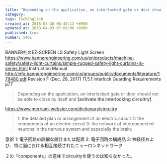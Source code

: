 ```yaml
---
title: "Depending on the application, an interlocked gate or door should not be able to close by itself and [activate the interlocking circuitry]."
category: 
tags: TechEnglish
created_at: 2018-03-30 06:40:12 +0900
updated_at: 2018-04-03 07:08:06 +0900
published: true
number: 5401
---
```


BANNER社のEZ-SCREEN LS Safety Light Screen
https://www.bannerengineering.com/us/en/products/machine-safety/safety-light-curtains/simple-rugged-safety-light-curtains-ls-series.html
Instruction Manual
http://info.bannerengineering.com/cs/groups/public/documents/literature/179480.pdf
Revision F (Dec. 28, 2017)
11.5.1 Interlock Guarding Requirements
p77

> Depending on the application, an interlocked gate or door should not be able to close by itself and **[activate the interlocking circuitry]**.

https://www.merriam-webster.com/dictionary/circuitry
> 1: the detailed plan or arrangement of an electric circuit
> 2: the components of an electric circuit
> 3: the network of interconnected neurons in the nervous system and especially the brain;

意訳
1: 電子回路の詳細な設計または配置
2: 電子回路の構成品
3: 神経径および、特に脳における相互接続されたニューロンネットワーク

２の「components」の意味でcircuirtyを使うのは知らなかった。

